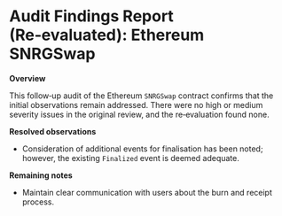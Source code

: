# Audit Findings Report (Re‑evaluated): Ethereum SNRGSwap

**Overview**

This follow‑up audit of the Ethereum `SNRGSwap` contract confirms that the initial observations remain addressed.  There were no high or medium severity issues in the original review, and the re‑evaluation found none.

**Resolved observations**

- Consideration of additional events for finalisation has been noted; however, the existing `Finalized` event is deemed adequate.

**Remaining notes**

- Maintain clear communication with users about the burn and receipt process.